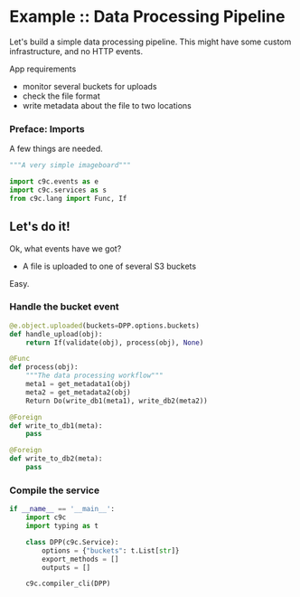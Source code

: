 # Example :: Data Processing Pipeline

Let's build a simple data processing pipeline. This might have some custom
infrastructure, and no HTTP events.

App requirements
- monitor several buckets for uploads
- check the file format
- write metadata about the file to two locations

### Preface: Imports

A few things are needed.

```python tangle:service.py
"""A very simple imageboard"""

import c9c.events as e
import c9c.services as s
from c9c.lang import Func, If
```


## Let's do it!

Ok, what events have we got?
- A file is uploaded to one of several S3 buckets

Easy.


### Handle the bucket event

```python
@e.object.uploaded(buckets=DPP.options.buckets)
def handle_upload(obj):
    return If(validate(obj), process(obj), None)

@Func
def process(obj):
    """The data processing workflow"""
    meta1 = get_metadata1(obj)
    meta2 = get_metadata2(obj)
    Return Do(write_db1(meta1), write_db2(meta2))

@Foreign
def write_to_db1(meta):
    pass

@Foreign
def write_to_db2(meta):
    pass

```

### Compile the service

```python tangle:service.py
if __name__ == '__main__':
    import c9c
    import typing as t

    class DPP(c9c.Service):
        options = {"buckets": t.List[str]}
        export_methods = []
        outputs = []

    c9c.compiler_cli(DPP)
```

